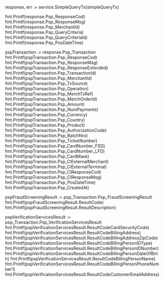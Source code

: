 response, err := service.SimpleQueryTx(simpleQueryTx)

fmt.Printf(response.Psp_ResponseCod)
fmt.Printf(response.Psp_ResponseMsg)
fmt.Printf(response.Psp_MerchantId)
fmt.Printf(response.Psp_QueryCriteria)
fmt.Printf(response.Psp_QueryCriteriaId)
fmt.Printf(response.Psp_PosDateTime)

pspTransaction := response.Psp_Transaction
fmt.Printf(pspTransaction.Psp_ResponseCod)
fmt.Printf(pspTransaction.Psp_ResponseMsg)
fmt.Printf(pspTransaction.Psp_ResponseExtended)
fmt.Printf(pspTransaction.Psp_TransactionId)
fmt.Printf(pspTransaction.Psp_MerchantId)
fmt.Printf(pspTransaction.Psp_TxSource)
fmt.Printf(pspTransaction.Psp_Operation)
fmt.Printf(pspTransaction.Psp_MerchTxRef)
fmt.Printf(pspTransaction.Psp_MerchOrderId)
fmt.Printf(pspTransaction.Psp_Amount)
fmt.Printf(pspTransaction.Psp_NumPayments)
fmt.Printf(pspTransaction.Psp_Currency)
fmt.Printf(pspTransaction.Psp_Country)
fmt.Printf(pspTransaction.Psp_Product)
fmt.Printf(pspTransaction.Psp_AuthorizationCode)
fmt.Printf(pspTransaction.Psp_BatchNro)
fmt.Printf(pspTransaction.Psp_TicketNumber)
fmt.Printf(pspTransaction.Psp_CardNumber_FSD)
fmt.Printf(pspTransaction.Psp_CardNumber_LFD)
fmt.Printf(pspTransaction.Psp_CardMask)
fmt.Printf(pspTransaction.Psp_ClExternalMerchant)
fmt.Printf(pspTransaction.Psp_ClExternalTerminal)
fmt.Printf(pspTransaction.Psp_ClResponseCod)
fmt.Printf(pspTransaction.Psp_ClResponseMsg)
fmt.Printf(pspTransaction.Psp_PosDateTime)
fmt.Printf(pspTransaction.Psp_CreatedAt)

pspFraudScreeningResult := psp_Transaction.Psp_FraudScreeningResult
fmt.Printf(pspFraudScreeningResult.ResultCode)
fmt.Printf(pspFraudScreeningResult.ResultDescription)


pspVerificationServicesResult := psp_Transaction.Psp_VerificationServicesResult
fmt.Printf(pspVerificationServicesResult.ResultCodeCardSecurityCode)
fmt.Printf(pspVerificationServicesResult.ResultCodeBillingAddress)
fmt.Printf(pspVerificationServicesResult.ResultCodeBillingAddressZipCode)
fmt.Printf(pspVerificationServicesResult.ResultCodeBillingPersonIDType)
fmt.Printf(pspVerificationServicesResult.ResultCodeBillingPersonIDNumber)
fmt.Printf(pspVerificationServicesResult.ResultCodeBillingPersonDateOfBirth)
fmt.Printf(pspVerificationServicesResult.ResultCodeBillingPersonName)
fmt.Printf(pspVerificationServicesResult.ResultCodeBillingPersonPhoneNumber1)
fmt.Printf(pspVerificationServicesResult.ResultCodeCustomerEmailAddress)


